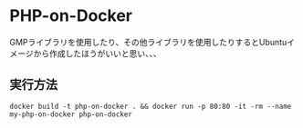 # PHP-on-Docker

GMPライブラリを使用したり、その他ライブラリを使用したりするとUbuntuイメージから作成したほうがいいと思い、、、  

## 実行方法

```shell
docker build -t php-on-docker . && docker run -p 80:80 -it -rm --name my-php-on-docker php-on-docker
```
